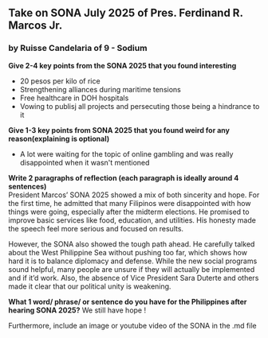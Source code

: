 ## Take on SONA July 2025 of Pres. Ferdinand R. Marcos Jr.
### by Ruisse Candelaria of 9 - Sodium

**Give 2-4 key points from the SONA 2025 that you found interesting**
* 20 pesos per kilo of rice
* Strengthening alliances during maritime tensions
* Free healthcare in DOH hospitals
* Vowing to publisj all projects and persecuting those being a hindrance to it  

**Give 1-3 key points from SONA 2025 that you found weird for any reason(explaining is optional)**
* A lot were waiting for the topic of online gambling and was really disappointed when it wasn't mentioned  

**Write 2 paragraphs of reflection (each paragraph is ideally around 4 sentences)**  
    President Marcos’ SONA 2025 showed a mix of 
both sincerity and hope. For the first time, he admitted that many Filipinos were disappointed with how things were going, especially after the midterm elections. He promised to improve basic services like food, education, and utilities. His honesty made the speech feel more serious and focused on results.

However, the SONA also showed the tough path ahead. He carefully talked about the West Philippine Sea without pushing too far, which shows how hard it is to balance diplomacy and defense. While the new social programs sound helpful, many people are unsure if they will actually be implemented and if it’d work. Also, the absence of Vice President Sara Duterte and others made it clear that our political unity is weakening.

**What 1 word/ phrase/ or sentence do you have for the Philippines after hearing SONA 2025?**
We still have hope !



Furthermore, include an image or youtube video of the SONA in the .md file